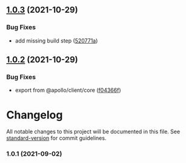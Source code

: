 ## [1.0.3](https://github.com/merged-js/solid-apollo/compare/v1.0.2...v1.0.3) (2021-10-29)


### Bug Fixes

* add missing build step ([520771a](https://github.com/merged-js/solid-apollo/commit/520771aa0b3795d62734b781e6fa27704f823962))

## [1.0.2](https://github.com/merged-js/solid-apollo/compare/v1.0.1...v1.0.2) (2021-10-29)


### Bug Fixes

* export from @apollo/client/core ([f04366f](https://github.com/merged-js/solid-apollo/commit/f04366fcbbef9f16a62c17d2e2b7e81ca3802e07))

# Changelog

All notable changes to this project will be documented in this file. See [standard-version](https://github.com/conventional-changelog/standard-version) for commit guidelines.

### 1.0.1 (2021-09-02)
